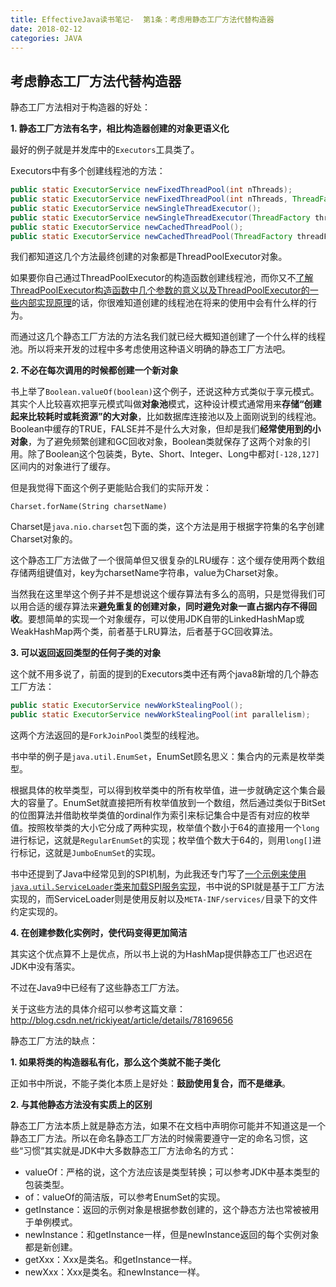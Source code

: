 ```yaml
---
title: EffectiveJava读书笔记-  第1条：考虑用静态工厂方法代替构造器
date: 2018-02-12
categories: JAVA
---
```


## 考虑静态工厂方法代替构造器

静态工厂方法相对于构造器的好处：



**1. 静态工厂方法有名字，相比构造器创建的对象更语义化**

最好的例子就是并发库中的`Executors`工具类了。

Executors中有多个创建线程池的方法：

```java
public static ExecutorService newFixedThreadPool(int nThreads);
public static ExecutorService newFixedThreadPool(int nThreads, ThreadFactory threadFactory);
public static ExecutorService newSingleThreadExecutor();
public static ExecutorService newSingleThreadExecutor(ThreadFactory threadFactory);
public static ExecutorService newCachedThreadPool();
public static ExecutorService newCachedThreadPool(ThreadFactory threadFactory);
```

我们都知道这几个方法最终创建的对象都是ThreadPoolExecutor对象。

如果要你自己通过ThreadPoolExecutor的构造函数创建线程池，而你又不[了解ThreadPoolExecutor构造函数中几个参数的意义以及ThreadPoolExecutor的一些内部实现原理](http://blog.csdn.net/holmofy/article/details/77411854)的话，你很难知道创建的线程池在将来的使用中会有什么样的行为。

而通过这几个静态工厂方法的方法名我们就已经大概知道创建了一个什么样的线程池。所以将来开发的过程中多考虑使用这种语义明确的静态工厂方法吧。

**2. 不必在每次调用的时候都创建一个新对象**

书上举了`Boolean.valueOf(boolean)`这个例子，还说这种方式类似于享元模式。其实个人比较喜欢把享元模式叫做**对象池**模式，这种设计模式通常用来**存储“创建起来比较耗时或耗资源”的大对象**，比如数据库连接池以及上面刚说到的线程池。Boolean中缓存的TRUE，FALSE并不是什么大对象，但却是我们**经常使用到的小对象**，为了避免频繁创建和GC回收对象，Boolean类就保存了这两个对象的引用。除了Boolean这个包装类，Byte、Short、Integer、Long中都对`[-128,127]`区间内的对象进行了缓存。

但是我觉得下面这个例子更能贴合我们的实际开发：

`Charset.forName(String charsetName)`

Charset是`java.nio.charset`包下面的类，这个方法是用于根据字符集的名字创建Charset对象的。

这个静态工厂方法做了一个很简单但又很复杂的LRU缓存：这个缓存使用两个数组存储两组键值对，key为charsetName字符串，value为Charset对象。

当然我在这里举这个例子并不是想说这个缓存算法有多么的高明，只是觉得我们可以用合适的缓存算法来**避免重复的创建对象，同时避免对象一直占据内存不得回收**。要想简单的实现一个对象缓存，可以使用JDK自带的LinkedHashMap或WeakHashMap两个类，前者基于LRU算法，后者基于GC回收算法。

**3. 可以返回返回类型的任何子类的对象**

这个就不用多说了，前面的提到的Executors类中还有两个java8新增的几个静态工厂方法：

```java
public static ExecutorService newWorkStealingPool();
public static ExecutorService newWorkStealingPool(int parallelism);
```

这两个方法返回的是`ForkJoinPool`类型的线程池。

书中举的例子是`java.util.EnumSet`，EnumSet顾名思义：集合内的元素是枚举类型。

根据具体的枚举类型，可以得到枚举类中的所有枚举值，进一步就确定这个集合最大的容量了。EnumSet就直接把所有枚举值放到一个数组，然后通过类似于BitSet的位图算法并借助枚举类值的ordinal作为索引来标记集合中是否有对应的枚举值。按照枚举类的大小它分成了两种实现，枚举值个数小于64的直接用一个`long`进行标记，这就是`RegularEnumSet`的实现；枚举值个数大于64的，则用`long[]`进行标记，这就是`JumboEnumSet`的实现。

书中还提到了Java中经常见到的SPI机制，为此我还专门写了[一个示例来使用`java.util.ServiceLoader`类来加载SPI服务实现](http://blog.csdn.net/holmofy/article/details/79318219)，书中说的SPI就是基于工厂方法实现的，而ServiceLoader则是使用反射以及`META-INF/services/`目录下的文件约定实现的。

**4. 在创建参数化实例时，使代码变得更加简洁**

其实这个优点算不上是优点，所以书上说的为HashMap提供静态工厂也迟迟在JDK中没有落实。

不过在Java9中已经有了这些静态工厂方法。

关于这些方法的具体介绍可以参考这篇文章：http://blog.csdn.net/rickiyeat/article/details/78169656



静态工厂方法的缺点：

**1. 如果将类的构造器私有化，那么这个类就不能子类化**

正如书中所说，不能子类化本质上是好处：**鼓励使用复合，而不是继承**。

**2. 与其他静态方法没有实质上的区别**

静态工厂方法本质上就是静态方法，如果不在文档中声明你可能并不知道这是一个静态工厂方法。所以在命名静态工厂方法的时候需要遵守一定的命名习惯，这些“习惯”其实就是JDK中大多数静态工厂方法命名的方式：

* valueOf：严格的说，这个方法应该是类型转换；可以参考JDK中基本类型的包装类型。
* of：valueOf的简洁版，可以参考EnumSet的实现。
* getInstance：返回的示例对象是根据参数创建的，这个静态方法也常被被用于单例模式。
* newInstance：和getInstance一样，但是newInstance返回的每个实例对象都是新创建。
* getXxx：Xxx是类名。和getInstance一样。
* newXxx：Xxx是类名。和newInstance一样。

